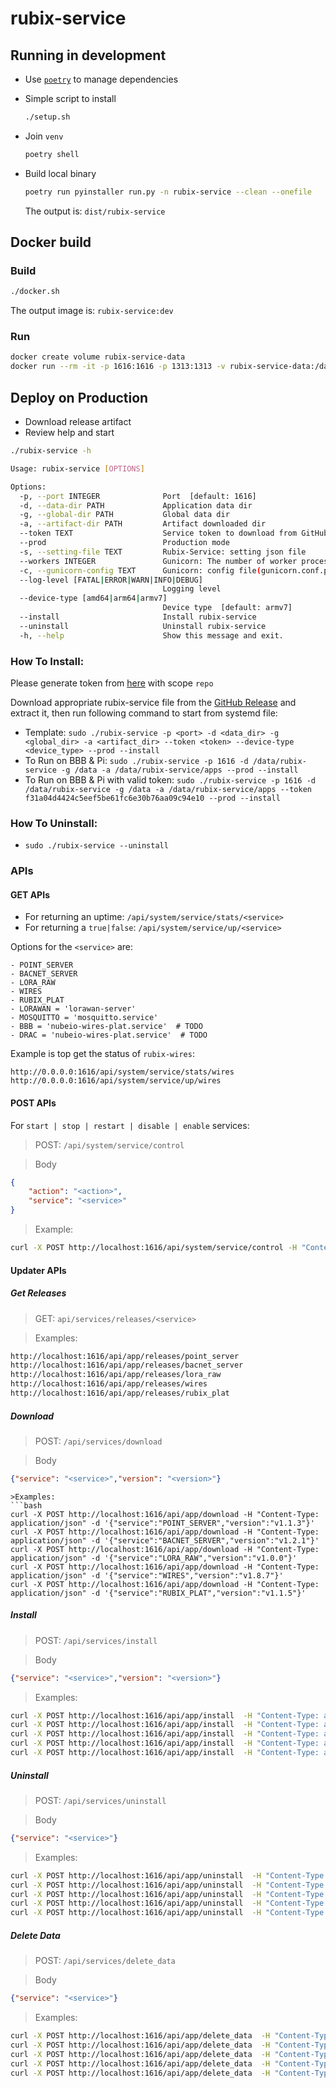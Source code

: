 # rubix-service

## Running in development

- Use [`poetry`](https://github.com/python-poetry/poetry) to manage dependencies
- Simple script to install

    ```bash
    ./setup.sh
    ```

- Join `venv`

    ```bash
    poetry shell
    ```

- Build local binary

    ```bash
    poetry run pyinstaller run.py -n rubix-service --clean --onefile
    ```

  The output is: `dist/rubix-service`

## Docker build

### Build

```bash
./docker.sh
```

The output image is: `rubix-service:dev`

### Run

```bash
docker create volume rubix-service-data
docker run --rm -it -p 1616:1616 -p 1313:1313 -v rubix-service-data:/data --name rubix-service rubix-service:dev
```

## Deploy on Production

- Download release artifact
- Review help and start
```bash
./rubix-service -h

Usage: rubix-service [OPTIONS]

Options:
  -p, --port INTEGER              Port  [default: 1616]
  -d, --data-dir PATH             Application data dir
  -g, --global-dir PATH           Global data dir
  -a, --artifact-dir PATH         Artifact downloaded dir
  --token TEXT                    Service token to download from GitHub private repository
  --prod                          Production mode
  -s, --setting-file TEXT         Rubix-Service: setting json file
  --workers INTEGER               Gunicorn: The number of worker processes for handling requests.
  -c, --gunicorn-config TEXT      Gunicorn: config file(gunicorn.conf.py)
  --log-level [FATAL|ERROR|WARN|INFO|DEBUG]
                                  Logging level
  --device-type [amd64|arm64|armv7]
                                  Device type  [default: armv7]
  --install                       Install rubix-service
  --uninstall                     Uninstall rubix-service
  -h, --help                      Show this message and exit.
```

### How To Install:

Please generate token from [here](https://github.com/settings/tokens) with scope `repo`

Download appropriate rubix-service file from the [GitHub Release](https://github.com/NubeIO/rubix-service/releases) and 
extract it, then run following command to start from systemd file:

- Template: `sudo ./rubix-service -p <port> -d <data_dir> -g <global_dir> -a <artifact_dir> --token <token> --device-type <device_type> --prod --install`
- To Run on BBB & Pi: `sudo ./rubix-service -p 1616 -d /data/rubix-service -g /data -a /data/rubix-service/apps --prod --install`
- To Run on BBB & Pi with valid token: `sudo ./rubix-service -p 1616 -d /data/rubix-service -g /data -a /data/rubix-service/apps --token f31a04d4424c5eef5be61fc6e30b76aa09c94e10 --prod --install`


### How To Uninstall:
- `sudo ./rubix-service --uninstall`

### APIs

#### GET APIs

- For returning an uptime: `/api/system/service/stats/<service>`
- For returning a `true|false`: `/api/system/service/up/<service>`

Options for the `<service>` are:
```
- POINT_SERVER
- BACNET_SERVER
- LORA_RAW
- WIRES
- RUBIX_PLAT
- LORAWAN = 'lorawan-server'
- MOSQUITTO = 'mosquitto.service'
- BBB = 'nubeio-wires-plat.service'  # TODO
- DRAC = 'nubeio-wires-plat.service'  # TODO
```

Example is top get the status of `rubix-wires`:
```
http://0.0.0.0:1616/api/system/service/stats/wires
http://0.0.0.0:1616/api/system/service/up/wires
```


#### POST APIs

For `start | stop | restart | disable | enable` services: 

> POST: `/api/system/service/control`

> Body
```json
{
    "action": "<action>",
    "service": "<service>"
}
```

> Example:
```bash
curl -X POST http://localhost:1616/api/system/service/control -H "Content-Type: application/json" -d '{"action": "restart","service":"wires"}'
```


#### Updater APIs

##### Get Releases

> GET: `api/services/releases/<service>`

>Examples:
```bash
http://localhost:1616/api/app/releases/point_server
http://localhost:1616/api/app/releases/bacnet_server
http://localhost:1616/api/app/releases/lora_raw
http://localhost:1616/api/app/releases/wires
http://localhost:1616/api/app/releases/rubix_plat
```

##### Download

> POST: `/api/services/download`

> Body
```json
{"service": "<service>","version": "<version>"}
```

```
>Examples:
```bash
curl -X POST http://localhost:1616/api/app/download -H "Content-Type: application/json" -d '{"service":"POINT_SERVER","version":"v1.1.3"}'
curl -X POST http://localhost:1616/api/app/download -H "Content-Type: application/json" -d '{"service":"BACNET_SERVER","version":"v1.2.1"}'
curl -X POST http://localhost:1616/api/app/download -H "Content-Type: application/json" -d '{"service":"LORA_RAW","version":"v1.0.0"}'
curl -X POST http://localhost:1616/api/app/download -H "Content-Type: application/json" -d '{"service":"WIRES","version":"v1.8.7"}'
curl -X POST http://localhost:1616/api/app/download -H "Content-Type: application/json" -d '{"service":"RUBIX_PLAT","version":"v1.1.5"}'
```

##### Install

> POST: `/api/services/install`

> Body
```json
{"service": "<service>","version": "<version>"}
```

> Examples:
```bash
curl -X POST http://localhost:1616/api/app/install  -H "Content-Type: application/json" -d '{"service":"POINT_SERVER","version":"v1.1.3"}'
curl -X POST http://localhost:1616/api/app/install  -H "Content-Type: application/json" -d '{"service":"BACNET_SERVER","version":"v1.2.1"}'
curl -X POST http://localhost:1616/api/app/install  -H "Content-Type: application/json" -d '{"service":"LORA_RAW","version":"v1.0.0"}'
curl -X POST http://localhost:1616/api/app/install  -H "Content-Type: application/json" -d '{"service":"WIRES","version":"v1.8.7"}'
curl -X POST http://localhost:1616/api/app/install  -H "Content-Type: application/json" -d '{"service":"RUBIX_PLAT","version":"v1.1.5"}'
```

##### Uninstall

> POST: `/api/services/uninstall`

> Body
```json
{"service": "<service>"}
```

> Examples:
```bash
curl -X POST http://localhost:1616/api/app/uninstall  -H "Content-Type: application/json" -d '{"service":"POINT_SERVER"}'
curl -X POST http://localhost:1616/api/app/uninstall  -H "Content-Type: application/json" -d '{"service":"BACNET_SERVER"}'
curl -X POST http://localhost:1616/api/app/uninstall  -H "Content-Type: application/json" -d '{"service":"LORA_RAW"}'
curl -X POST http://localhost:1616/api/app/uninstall  -H "Content-Type: application/json" -d '{"service":"WIRES"}'
curl -X POST http://localhost:1616/api/app/uninstall  -H "Content-Type: application/json" -d '{"service":"RUBIX_PLAT"}'
```

##### Delete Data

> POST: `/api/services/delete_data`

> Body
```json
{"service": "<service>"}
```

> Examples:
```bash
curl -X POST http://localhost:1616/api/app/delete_data  -H "Content-Type: application/json" -d '{"service":"POINT_SERVER"}'
curl -X POST http://localhost:1616/api/app/delete_data  -H "Content-Type: application/json" -d '{"service":"BACNET_SERVER"}'
curl -X POST http://localhost:1616/api/app/delete_data  -H "Content-Type: application/json" -d '{"service":"LORA_RAW"}'
curl -X POST http://localhost:1616/api/app/delete_data  -H "Content-Type: application/json" -d '{"service":"WIRES"}'
curl -X POST http://localhost:1616/api/app/delete_data  -H "Content-Type: application/json" -d '{"service":"RUBIX_PLAT"}'
```
